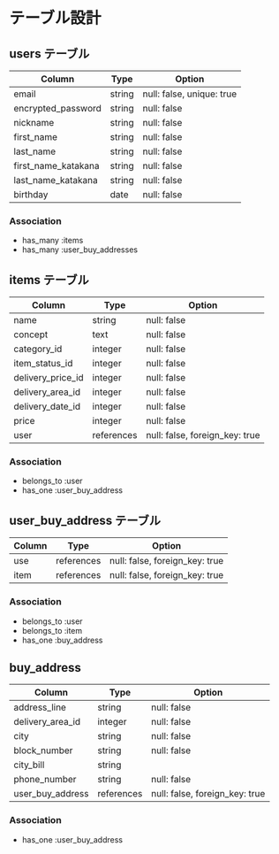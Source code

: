 # テーブル設計

## users テーブル

| Column              | Type   | Option                    |
| ------------------  | ------ | ------------------------- |
| email               | string | null: false, unique: true |
| encrypted_password  | string | null: false               |
| nickname            | string | null: false               |
| first_name          | string | null: false               |
| last_name           | string | null: false               |
| first_name_katakana | string | null: false               |
| last_name_katakana  | string | null: false               |
| birthday            | date   | null: false               |

### Association

- has_many :items
- has_many :user_buy_addresses


## items テーブル

| Column             | Type      | Option                          |
| ---------------    | -------   | --------------------------      |
| name               | string    | null: false                     |
| concept            | text      | null: false                     |
| category_id        | integer   | null: false                     |
| item_status_id     | integer   | null: false                     |
| delivery_price_id  | integer   | null: false                     |
| delivery_area_id   | integer   | null: false                     |
| delivery_date_id   | integer   | null: false                     |
| price              | integer   | null: false                     |
| user               | references | null: false, foreign_key: true |

### Association

- belongs_to :user
- has_one :user_buy_address



## user_buy_address テーブル

| Column      | Type       | Option                         |
| ----------  | ---------- | ------------------------------ |
| use         | references | null: false, foreign_key: true |
| item        | references | null: false, foreign_key: true |


### Association

- belongs_to :user
- belongs_to :item
- has_one :buy_address

## buy_address

| Column           | Type          | Option                         |
| ------------     | ------------- | --------------------------     |
| address_line     | string        | null: false                    |
| delivery_area_id | integer       | null: false                    |
| city             | string        | null: false                    |
| block_number     | string        | null: false                    |
| city_bill        | string        |                                |
| phone_number     | string        | null: false                    |
| user_buy_address | references    | null: false, foreign_key: true |


### Association

- has_one :user_buy_address